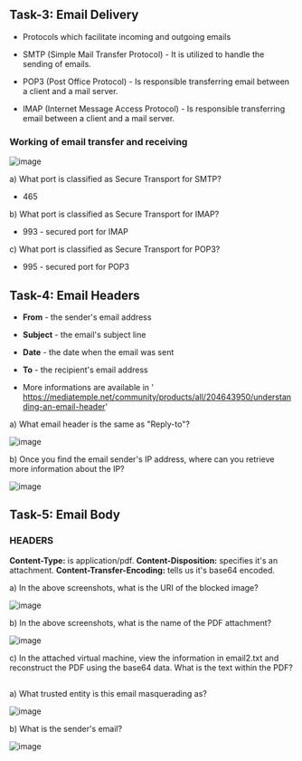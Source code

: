 ## Task-3: Email Delivery
- Protocols which facilitate incoming and outgoing emails

- SMTP (Simple Mail Transfer Protocol) - It is utilized to handle the sending of emails. 
- POP3 (Post Office Protocol) - Is responsible transferring email between a client and a mail server. 
- IMAP (Internet Message Access Protocol) - Is responsible transferring email between a client and a mail server. 

### Working of email transfer and receiving

![image](https://github.com/Akhilkj123/Cyber-Security/assets/65653010/0f8072bb-aaae-42ca-8a5b-12a2178f7f17)

a) What port is classified as Secure Transport for SMTP?
- 465

b) What port is classified as Secure Transport for IMAP?
- 993 - secured port for IMAP

c) What port is classified as Secure Transport for POP3?
- 995 - secured port for POP3

## Task-4: Email Headers

- **From** - the sender's email address
- **Subject** - the email's subject line
- **Date** - the date when the email was sent
- **To** - the recipient's email address


- More informations are available in ' https://mediatemple.net/community/products/all/204643950/understanding-an-email-header'
 
a) What email header is the same as "Reply-to"?

![image](https://github.com/Akhilkj123/Cyber-Security/assets/65653010/6f35c4d5-b0b2-451c-82cb-3f296c6844f1)

b) Once you find the email sender's IP address, where can you retrieve more information about the IP?

![image](https://github.com/Akhilkj123/Cyber-Security/assets/65653010/9d612689-cdbe-4c5a-9509-57331ad94da7)

## Task-5: Email Body
### HEADERS
**Content-Type:** is application/pdf. 
**Content-Disposition:** specifies it's an attachment. 
**Content-Transfer-Encoding:** tells us it's base64 encoded. 

a) In the above screenshots, what is the URI of the blocked image?

![image](https://github.com/Akhilkj123/Cyber-Security/assets/65653010/7c6627ed-32e0-492b-8b33-a480f92fd534)

b) In the above screenshots, what is the name of the PDF attachment?

![image](https://github.com/Akhilkj123/Cyber-Security/assets/65653010/3509c983-78dd-4e7b-9812-63f7493d97eb)

c) In the attached virtual machine, view the information in email2.txt and reconstruct the PDF using the base64 data. What is the text within the PDF?




## 
a) What trusted entity is this email masquerading as?

![image](https://github.com/Akhilkj123/Cyber-Security/assets/65653010/ccdc26b2-e39b-4588-9317-2ed84b774d84)

b) What is the sender's email?

![image](https://github.com/Akhilkj123/Cyber-Security/assets/65653010/59a4f3d1-df7b-4e97-a59c-79570e2cc6f5)


